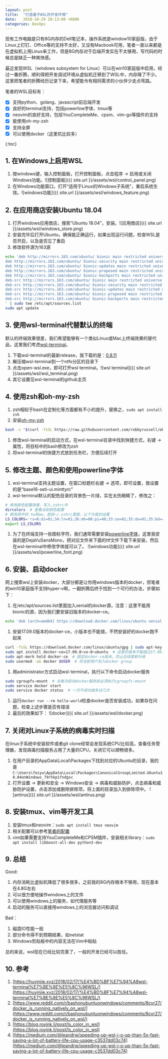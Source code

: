 ```yaml
---
layout: post
title:  "打造基于WSL的开发环境"
date:   2018-10-29 20:13:00 +0800
categories: DevOps
---
```

现有工作电脑是只有8G内存的Dell笔记本，操作系统是window10家庭版，由于Linux上钉钉、Office等的支持不太好，又没有Macbook可用，笔者一直以来都是在虚拟机上用Linux来工作，但是8G内存对于后端开发实在不太够用，写代码的时候总是缺乏一种爽快感。

最近发现WSL（windows subsystem for Linux）可以在win10家庭版中启用，经过一番折腾，顺利得把开发调试环境从虚拟机迁移到了WSL中，内存降了不少。这里把笔者的折腾经历记录下来，希望能令有相同需求的小伙伴少走点弯路。

笔者的WSL目标有：

- [x] 支持python、golang、javascript前后端开发
- [x] 良好的terminal支持，包括powerline字体、tmux等
- [x] neovim的良好支持，包括YouCompleteMe、cpsm、vim-go等插件的支持
- [x] 能使用oh-my-zsh
- [x] 支持全屏
- [x] 可以使用docker（这里坑比较多）

{:toc}

## 1. 在Windows上启用WSL

1. 按windows键，输入控制面板，打开控制面板，点击程序 -> 启用或关闭Windows功能。![控制面板]({{ site.url }}/assets/wsl/control_panel.png)
1. 在Windows功能窗口，打开“适用于Linux的Windows子系统”，重启系统生效。![windows功能]({{ site.url }}/assets/wsl/windows_feature.png)

## 2. 在应用商店安装Ubuntu 18.04

1. 打开windows应用商店，搜索“Ubuntu 18.04”，安装。![应用商店]({{ site.url }}/assets/wsl/windows_store.png)
1. 安装完毕后打开Ubuntu，确保能正确运行，如果出现运行问题，检查WSL是否开启，以及是否忘了重启
1. 修改软件源为163源
```sh
echo 'deb http://mirrors.163.com/ubuntu/ bionic main restricted universe multiverse
deb http://mirrors.163.com/ubuntu/ bionic-security main restricted universe multiverse
deb http://mirrors.163.com/ubuntu/ bionic-updates main restricted universe multiverse
deb http://mirrors.163.com/ubuntu/ bionic-proposed main restricted universe multiverse
deb http://mirrors.163.com/ubuntu/ bionic-backports main restricted universe multiverse
deb-src http://mirrors.163.com/ubuntu/ bionic main restricted universe multiverse
deb-src http://mirrors.163.com/ubuntu/ bionic-security main restricted universe multiverse
deb-src http://mirrors.163.com/ubuntu/ bionic-updates main restricted universe multiverse
deb-src http://mirrors.163.com/ubuntu/ bionic-proposed main restricted universe multiverse
deb-src http://mirrors.163.com/ubuntu/ bionic-backports main restricted universe multiverse
' | sudo tee /etc/apt/sources.list
sudo apt update
```

## 3. 使用wsl-terminal代替默认的终端

默认的终端效果很差，我们希望能够有一个类似Linux或Mac上终端效果的替代品，这里我们考虑[wsl-terminal](https://github.com/goreliu/wsl-terminal)。

1. 下载wsl-terminal的最新release，我下载的是：[0.8.11](https://github.com/goreliu/wsl-terminal/releases/download/v0.8.11/wsl-terminal-0.8.11.7z)
1. 解压缩wsl-terminal到一个ntfs分区的目录下
1. 点击open-wsl.exe，即可打开wsl terminal。![wsl terminal]({{ site.url }}/assets/wsl/wsl_terminal.png)
1. 其它设置见wsl-terminal的github主页

## 4. 使用zsh和oh-my-zsh

1. zsh相较于bash在定制化等方面都有不小的提升，替换之，`sudo apt install zsh`
1. 安装[oh-my-zsh](https://github.com/robbyrussell/oh-my-zsh)
```sh
bash -c "$(curl -fsSL https://raw.githubusercontent.com/robbyrussell/oh-my-zsh/master/tools/install.sh)"
```
1. 修改wsl-terminal的启动方式，在wsl-terminal目录中找到快捷方式，右键 -> 属性，将目标中的bash修改为zsh
1. 将wsl-terminal的快捷方式放到任务栏，方便后续打开

## 5. 修改主题、颜色和使用powerline字体

1. wsl-terminal支持主题设置，在窗口标题栏右键 -> 选项，即可设置，我设置的是“base16-seti-ui.minttyrc”
1. wsl-terminal默认的配色目录的背景色一片绿，实在太伤眼睛了，修改之：
```sh
# 修改颜色配置效果，写入.zshrc中
dircolors  # 查看当前颜色配置
# 修改其中的 tw和ow，放到~/.zshrc里面，以下为我的设置
LS_COLORS='rs=0:di=01;34:ln=01;36:mh=00:pi=40;33:so=01;35:do=01;35:bd=40;33;01:cd=40;33;01:or=40;31;01:mi=00:su=37;41:sg=30;43:ca=30;41:tw=01;34:ow=01;34:st=37;44:ex=01;32:*.tar=01;31:*.tgz=01;31:*.arc=01;31:*.arj=01;31:*.taz=01;31:*.lha=01;31:*.lz4=01;31:*.lzh=01;31:*.lzma=01;31:*.tlz=01;31:*.txz=01;31:*.tzo=01;31:*.t7z=01;31:*.zip=01;31:*.z=01;31:*.Z=01;31:*.dz=01;31:*.gz=01;31:*.lrz=01;31:*.lz=01;31:*.lzo=01;31:*.xz=01;31:*.zst=01;31:*.tzst=01;31:*.bz2=01;31:*.bz=01;31:*.tbz=01;31:*.tbz2=01;31:*.tz=01;31:*.deb=01;31:*.rpm=01;31:*.jar=01;31:*.war=01;31:*.ear=01;31:*.sar=01;31:*.rar=01;31:*.alz=01;31:*.ace=01;31:*.zoo=01;31:*.cpio=01;31:*.7z=01;31:*.rz=01;31:*.cab=01;31:*.wim=01;31:*.swm=01;31:*.dwm=01;31:*.esd=01;31:*.jpg=01;35:*.jpeg=01;35:*.mjpg=01;35:*.mjpeg=01;35:*.gif=01;35:*.bmp=01;35:*.pbm=01;35:*.pgm=01;35:*.ppm=01;35:*.tga=01;35:*.xbm=01;35:*.xpm=01;35:*.tif=01;35:*.tiff=01;35:*.png=01;35:*.svg=01;35:*.svgz=01;35:*.mng=01;35:*.pcx=01;35:*.mov=01;35:*.mpg=01;35:*.mpeg=01;35:*.m2v=01;35:*.mkv=01;35:*.webm=01;35:*.ogm=01;35:*.mp4=01;35:*.m4v=01;35:*.mp4v=01;35:*.vob=01;35:*.qt=01;35:*.nuv=01;35:*.wmv=01;35:*.asf=01;35:*.rm=01;35:*.rmvb=01;35:*.flc=01;35:*.avi=01;35:*.fli=01;35:*.flv=01;35:*.gl=01;35:*.dl=01;35:*.xcf=01;35:*.xwd=01;35:*.yuv=01;35:*.cgm=01;35:*.emf=01;35:*.ogv=01;35:*.ogx=01;35:*.aac=00;36:*.au=00;36:*.flac=00;36:*.m4a=00;36:*.mid=00;36:*.midi=00;36:*.mka=00;36:*.mp3=00;36:*.mpc=00;36:*.ogg=00;36:*.ra=00;36:*.wav=00;36:*.oga=00;36:*.opus=00;36:*.spx=00;36:*.xspf=00;36:';
export LS_COLORS
```
1. 为了在终端支持一些图标字符，我们通常需要安装[powerline字体](https://github.com/powerline/fonts)，这里我安装的是DejaVuSansMono，把对应文件夹下面的ttf文件下载下来安装，然后在wsl-terminal中修改字体就可以了。 ![windows功能]({{ site.url }}/assets/wsl/powerline_font.png)

## 6. 安装、启动docker

网上搜索wsl上安装docker，大部分都是让你用windows版本的docker，但笔者的win10家庭版不支持hyper-v啊，一翻折腾后终于找到一个可行的办法，步骤如下：

1. 在/etc/apt/sources.list里面加入xenial的docker源，注意：这里不能用bionic的源，因为我们要安装旧版本的docker-ce。
```sh
echo 'deb [arch=amd64] https://download.docker.com/linux/ubuntu xenial stable' | sudo tee -a /etc/apt/sources.list
```
1. 安装17.09.0版本的docker-ce，小版本也不能错，不然安装好的docker跑不起来
```sh
curl -fsSL https://download.docker.com/linux/ubuntu/gpg | sudo apt-key add -
sudo apt install docker-ce=17.09.0~ce-0~ubuntu  # 这里的版本不能超过17.09.0
sudo apt-mark hold docker-ce  # 固定docker-ce版本，防止后续更新升级
sudo usermod -aG docker $USER  # 将当前用户加入docker group
```
1. 用administrator方式启动wsl-terminal，执行以下命令启动docker服务
```sh
sudo cgroupfs-mount  # 在每次启动docker服务前必须执行cgroupfs-mount
sudo service docker start
sudo service docker status  # 一次不成功就多试几次
```
1. 运行`docker run --rm hello-world`检查docker是否安装成功，如果存在问题，检查上述步骤是否有错误
1. 最后的效果如下：
![docker]({{ site.url }}/assets/wsl/docker.png)

## 7. 关闭对Linux子系统的病毒实时扫描

在linux子系统中安装软件或者git clone经常会发现系统CPU比较高，查看任务管理器，发现病毒扫描服务占用了大量的CPU，关闭它可以顺畅很多。

1. 在用户目录的AppData\Local\Packages下找到对应的Ubuntu的目录，我的是`C:\Users\feiyu\AppData\Local\Packages\CanonicalGroupLimited.Ubuntu18.04onWindows_79rhkp1fndgsc`
1. 打开设置 -> 更新和安全 -> Windows安全 -> 病毒和威胁防护，点击病毒和威胁防护设置，点击添加或删除排除项，将上面的目录加入到排除项中。
![antirus]({{ site.url }}/assets/wsl/antirus.png)

## 8. 安装tmux、vim等开发工具

1. 安装tmux和neovim：`sudo apt install tmux neovim`
1. 相关配置可以参考[笔者的配置](https://github.com/feiyuw/vim.d/)
1. vim如果需要支持YouCompleteMe和CPSM插件，安装相关library：`sudo apt install libboost-all-dev python3-dev`

## 9. 总结

Good:

1. 内存消耗比虚拟机降低了很多很多，之前我的8G内存根本不够用，现在基本在4.8G左右
1. 可以很方便地操作windows上的文件
1. 可以使用windows上的服务，如代理服务等
1. 启动的服务可以直接用windows上的浏览器访问和调试

Bad：

1. 磁盘IO性能一般
1. 部分命令得不到预期结果，如netstat
1. Windows剪贴板中的内容无法在Vim中粘贴

总的来说，wsl现在已经比较完善了，一般的开发已经可以胜任。

## 10. 参考

1. [https://huyinjie.xyz/2018/02/17/%E4%BD%BF%E7%94%A8wsl-terminal%E7%BE%8E%E5%8C%96WSL/](https://huyinjie.xyz/2018/02/17/%E4%BD%BF%E7%94%A8wsl-terminal%E7%BE%8E%E5%8C%96WSL/)
1. [https://www.reddit.com/r/bashonubuntuonwindows/comments/8cvr27/docker_is_running_natively_on_wsl/](https://www.reddit.com/r/bashonubuntuonwindows/comments/8cvr27/docker_is_running_natively_on_wsl/)
1. [https://blog.royink.li/post/ls_color_in_wsl](https://blog.royink.li/post/ls_color_in_wsl)
1. [https://medium.com/@leandrw/speeding-up-wsl-i-o-up-than-5x-fast-saving-a-lot-of-battery-life-cpu-usage-c3537dd03c74](https://medium.com/@leandrw/speeding-up-wsl-i-o-up-than-5x-fast-saving-a-lot-of-battery-life-cpu-usage-c3537dd03c74)
